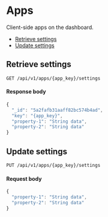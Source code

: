 # Apps

Client-side apps on the dashboard.

* [Retrieve settings](#retrieve-settings)
* [Update settings](#update-settings)

## Retrieve settings

```
GET /api/v1/apps/{app_key}/settings
```

#### Response body

```js
{
  "_id": "5a2fafb31aaff82bc574b4ad",
  "key": "{app_key}",
  "property-1": "String data",
  "property-2": "String data"
}
```

## Update settings

```
PUT /api/v1/apps/{app_key}/settings
```

#### Request body

```js
{
  "property-1": "String data",
  "property-2": "String data"
}
```
